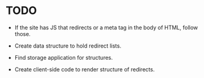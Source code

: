TODO
====

* If the site has JS that redirects or a meta tag in the body of HTML, follow those.

* Create data structure to hold redirect lists.

* Find storage application for structures.

* Create client-side code to render structure of redirects.